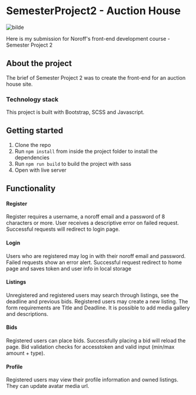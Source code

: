 # SemesterProject2 - Auction House

![bilde](https://github.com/Tanific/SemesterProject2/assets/79892491/5b18e369-ff3d-475f-acc4-623eed08dd00)

Here is my submission for Noroff's front-end development course - Semester Project 2

## About the project
The brief of Semester Project 2 was to create the front-end for an auction house site. 
### Technology stack
This project is built with Bootstrap, SCSS and Javascript.

## Getting started
1. Clone the repo
2. Run `npm install` from inside the project folder to install the dependencies
3. Run `npm run build` to build the project with sass
4. Open with live server

## Functionality
#### Register
Register requires a username, a noroff email and a password of 8 characters or more.
User receives a descriptive error on failed request.
Successful requests will redirect to login page.

#### Login
Users who are registered may log in with their noroff email and password. 
Failed requests show an error alert.
Successful request redirect to home page and saves token and user info in local storage

#### Listings
Unregistered and registered users may search through listings, see the deadline and previous bids. 
Registered users may create a new listing. The form requirements are Title and Deadline. It is possible to add media gallery and descriptions.

#### Bids
Registered users can place bids. Successfully placing a bid will reload the page.
Bid validation checks for accesstoken and valid input (min/max amount + type).

#### Profile
Registered users may view their profile information and owned listings. They can update avatar media url.
